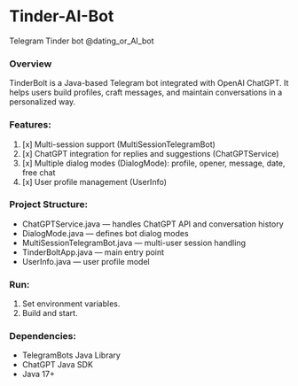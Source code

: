 # Tinder-AI-Bot
Telegram Tinder bot @dating_or_AI_bot

### **Overview**

TinderBolt is a Java-based Telegram bot integrated with OpenAI ChatGPT.
It helps users build profiles, craft messages, and maintain conversations in a personalized way.

### **Features:**

1. [x] Multi-session support (MultiSessionTelegramBot)
2. [x] ChatGPT integration for replies and suggestions (ChatGPTService)
3. [x] Multiple dialog modes (DialogMode): profile, opener, message, date, free chat
4. [x] User profile management (UserInfo)

### **Project Structure:**

* ChatGPTService.java — handles ChatGPT API and conversation history
* DialogMode.java — defines bot dialog modes
* MultiSessionTelegramBot.java — multi-user session handling
* TinderBoltApp.java — main entry point
* UserInfo.java — user profile model

### **Run:**

1. Set environment variables.
2. Build and start.

### **Dependencies:**

* TelegramBots Java Library
* ChatGPT Java SDK
* Java 17+

